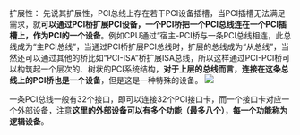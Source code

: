 扩展性：
先说其扩展性，PCI总线上存在若干PCI设备插槽，当PCI插槽无法满足需求，就**可以通过PCI桥扩展PCI设备，一个PCI桥把一个PCI总线连在一个PCI插槽上，作为PCI的一个设备**。例如CPU通过“宿主-PCI桥与一条PCI总线相连，此总线成为“主PCI总线”，当通过PCI桥扩展PCI总线时，扩展的总线成为“从总线”，当然还可以通过其他的桥比如“PCI-ISA”桥扩展ISA总线，所以这样通过PCI-PCI桥可以构筑起一个层次的、树状的PCI系统结构，**对于上层的总线而言，连接在这条总线上的PCI桥也是一个设备**，但是这是一种特殊的设备。
![](https://images2015.cnblogs.com/blog/758933/201610/758933-20161009154757093-113304485.png)

一条PCI总线一般有32个接口，即可以连接32个PCI接口卡，而一个接口卡对应一个外部设备，注意**这里的外部设备可以有多个功能（最多八个），每一个功能称为逻辑设备**。
